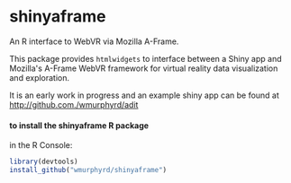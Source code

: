 # shinyaframe

An R interface to WebVR via Mozilla A-Frame.

This package provides `htmlwidgets` to interface between a Shiny app and
Mozilla's A-Frame WebVR framework for virtual reality data visualization and
exploration.

It is an early work in progress and an example shiny app can be found at
http://github.com./wmurphyrd/adit

#### to install the shinyaframe R package

in the R Console:

```R
library(devtools)
install_github("wmurphyrd/shinyaframe")
```